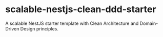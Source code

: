 # scalable-nestjs-clean-ddd-starter
A scalable NestJS starter template with Clean Architecture and Domain-Driven Design principles.
